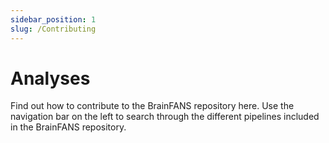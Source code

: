 ```yaml
---
sidebar_position: 1
slug: /Contributing
---
```


# Analyses

Find out how to contribute to the BrainFANS repository here. Use the navigation bar on the left to search through the different pipelines included in the BrainFANS repository.